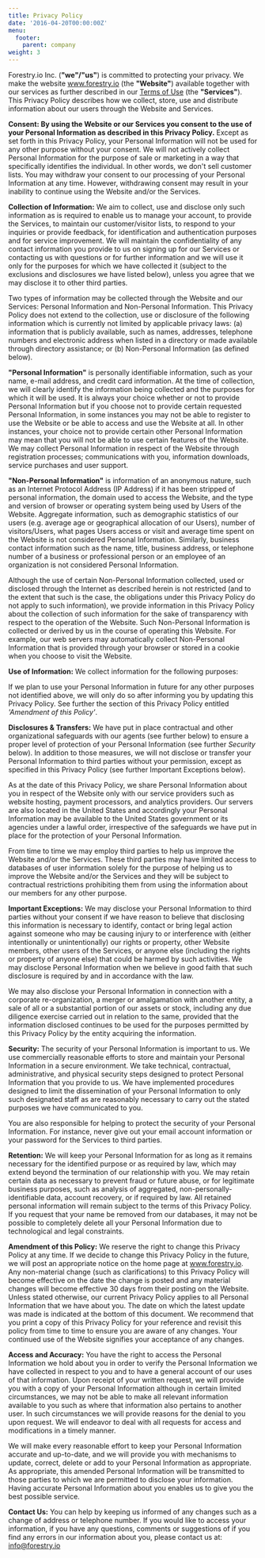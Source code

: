 ```yaml
---
title: Privacy Policy
date: '2016-04-20T00:00:00Z'
menu:
  footer:
    parent: company
weight: 3
---
```

Forestry.io Inc. (**"we"/"us"**) is committed to protecting your privacy. We make the website www.forestry.io (the **"Website"**) available together with our services as further described in our [Terms of Use][1] (the **"Services"**). This Privacy Policy describes how we collect, store, use and distribute information about our users through the Website and Services.

**Consent: By using the Website or our Services you consent to the use of your Personal Information as described in this Privacy Policy.** Except as set forth in this Privacy Policy, your Personal Information will not be used for any other purpose without your consent. We will not actively collect Personal Information for the purpose of sale or marketing in a way that specifically identifies the individual. In other words, we don't sell customer lists. You may withdraw your consent to our processing of your Personal Information at any time. However, withdrawing consent may result in your inability to continue using the Website and/or the Services.

**Collection of Information:** We aim to collect, use and disclose only such information as is required to enable us to manage your account, to provide the Services, to maintain our customer/visitor lists, to respond to your inquiries or provide feedback, for identification and authentication purposes and for service improvement. We will maintain the confidentiality of any contact information you provide to us on signing up for our Services or contacting us with questions or for further information and we will use it only for the purposes for which we have collected it (subject to the exclusions and disclosures we have listed below), unless you agree that we may disclose it to other third parties.

Two types of information may be collected through the Website and our Services: Personal Information and Non-Personal Information. This Privacy Policy does not extend to the collection, use or disclosure of the following information which is currently not limited by applicable privacy laws: (a) information that is publicly available, such as names, addresses, telephone numbers and electronic address when listed in a directory or made available through directory assistance; or (b) Non-Personal Information (as defined below).

**"Personal Information"** is personally identifiable information, such as your name, e-mail address, and credit card information. At the time of collection, we will clearly identify the information being collected and the purposes for which it will be used. It is always your choice whether or not to provide Personal Information but if you choose not to provide certain requested Personal Information, in some instances you may not be able to register to use the Website or be able to access and use the Website at all. In other instances, your choice not to provide certain other Personal Information may mean that you will not be able to use certain features of the Website. We may collect Personal Information in respect of the Website through registration processes; communications with you, information downloads, service purchases and user support.

**"Non-Personal Information"** is information of an anonymous nature, such as an Internet Protocol Address (IP Address) if it has been stripped of personal information, the domain used to access the Website, and the type and version of browser or operating system being used by Users of the Website. Aggregate information, such as demographic statistics of our users (e.g. average age or geographical allocation of our Users), number of visitors/Users, what pages Users access or visit and average time spent on the Website is not considered Personal Information. Similarly, business contact information such as the name, title, business address, or telephone number of a business or professional person or an employee of an organization is not considered Personal Information.

Although the use of certain Non-Personal Information collected, used or disclosed through the Internet as described herein is not restricted (and to the extent that such is the case, the obligations under this Privacy Policy do not apply to such information), we provide information in this Privacy Policy about the collection of such information for the sake of transparency with respect to the operation of the Website. Such Non-Personal Information is collected or derived by us in the course of operating this Website. For example, our web servers may automatically collect Non-Personal Information that is provided through your browser or stored in a cookie when you choose to visit the Website.

**Use of Information:** We collect information for the following purposes: 

If we plan to use your Personal Information in future for any other purposes not identified above, we will only do so after informing you by updating this Privacy Policy. See further the section of this Privacy Policy entitled _'Amendment of this Policy'_.

**Disclosures & Transfers:** We have put in place contractual and other organizational safeguards with our agents (see further below) to ensure a proper level of protection of your Personal Information (see further _Security_ below). In addition to those measures, we will not disclose or transfer your Personal Information to third parties without your permission, except as specified in this Privacy Policy (see further Important Exceptions below).

As at the date of this Privacy Policy, we share Personal Information about you in respect of the Website only with our service providers such as website hosting, payment processors, and analytics providers. Our servers are also located in the United States and accordingly your Personal Information may be available to the United States government or its agencies under a lawful order, irrespective of the safeguards we have put in place for the protection of your Personal Information.

From time to time we may employ third parties to help us improve the Website and/or the Services. These third parties may have limited access to databases of user information solely for the purpose of helping us to improve the Website and/or the Services and they will be subject to contractual restrictions prohibiting them from using the information about our members for any other purpose.

**Important Exceptions:** We may disclose your Personal Information to third parties without your consent if we have reason to believe that disclosing this information is necessary to identify, contact or bring legal action against someone who may be causing injury to or interference with (either intentionally or unintentionally) our rights or property, other Website members, other users of the Services, or anyone else (including the rights or property of anyone else) that could be harmed by such activities. We may disclose Personal Information when we believe in good faith that such disclosure is required by and in accordance with the law.

We may also disclose your Personal Information in connection with a corporate re-organization, a merger or amalgamation with another entity, a sale of all or a substantial portion of our assets or stock, including any due diligence exercise carried out in relation to the same, provided that the information disclosed continues to be used for the purposes permitted by this Privacy Policy by the entity acquiring the information.

**Security:** The security of your Personal Information is important to us. We use commercially reasonable efforts to store and maintain your Personal Information in a secure environment. We take technical, contractual, administrative, and physical security steps designed to protect Personal Information that you provide to us. We have implemented procedures designed to limit the dissemination of your Personal Information to only such designated staff as are reasonably necessary to carry out the stated purposes we have communicated to you.

You are also responsible for helping to protect the security of your Personal Information. For instance, never give out your email account information or your password for the Services to third parties.

**Retention:** We will keep your Personal Information for as long as it remains necessary for the identified purpose or as required by law, which may extend beyond the termination of our relationship with you. We may retain certain data as necessary to prevent fraud or future abuse, or for legitimate business purposes, such as analysis of aggregated, non-personally-identifiable data, account recovery, or if required by law. All retained personal information will remain subject to the terms of this Privacy Policy. If you request that your name be removed from our databases, it may not be possible to completely delete all your Personal Information due to technological and legal constraints.

**Amendment of this Policy:** We reserve the right to change this Privacy Policy at any time. If we decide to change this Privacy Policy in the future, we will post an appropriate notice on the home page at www.forestry.io. Any non-material change (such as clarifications) to this Privacy Policy will become effective on the date the change is posted and any material changes will become effective 30 days from their posting on the Website. Unless stated otherwise, our current Privacy Policy applies to all Personal Information that we have about you. The date on which the latest update was made is indicated at the bottom of this document. We recommend that you print a copy of this Privacy Policy for your reference and revisit this policy from time to time to ensure you are aware of any changes. Your continued use of the Website signifies your acceptance of any changes.

**Access and Accuracy:** You have the right to access the Personal Information we hold about you in order to verify the Personal Information we have collected in respect to you and to have a general account of our uses of that information. Upon receipt of your written request, we will provide you with a copy of your Personal Information although in certain limited circumstances, we may not be able to make all relevant information available to you such as where that information also pertains to another user. In such circumstances we will provide reasons for the denial to you upon request. We will endeavor to deal with all requests for access and modifications in a timely manner.

We will make every reasonable effort to keep your Personal Information accurate and up-to-date, and we will provide you with mechanisms to update, correct, delete or add to your Personal Information as appropriate. As appropriate, this amended Personal Information will be transmitted to those parties to which we are permitted to disclose your information. Having accurate Personal Information about you enables us to give you the best possible service.

**Contact Us:** You can help by keeping us informed of any changes such as a change of address or telephone number. If you would like to access your information, if you have any questions, comments or suggestions of if you find any errors in our information about you, please contact us at: info@forestry.io

[1]: https://forestry.io/terms